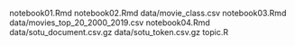 notebook01.Rmd
notebook02.Rmd
data/movie_class.csv
notebook03.Rmd
data/movies_top_20_2000_2019.csv
notebook04.Rmd
data/sotu_document.csv.gz
data/sotu_token.csv.gz
topic.R

